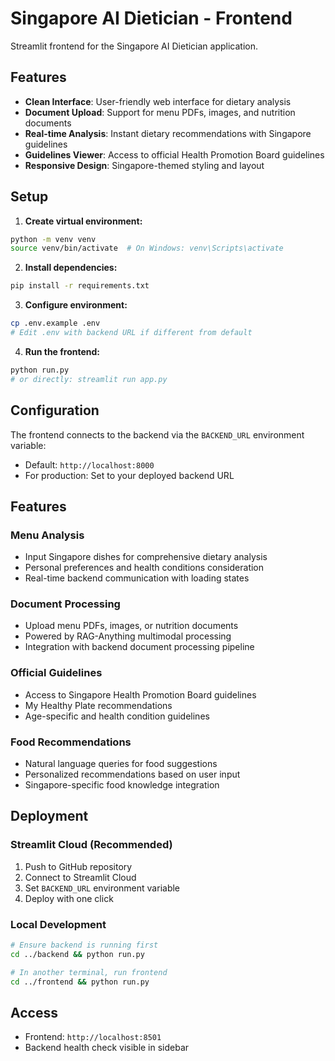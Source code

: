 # Singapore AI Dietician - Frontend

Streamlit frontend for the Singapore AI Dietician application.

## Features

- **Clean Interface**: User-friendly web interface for dietary analysis
- **Document Upload**: Support for menu PDFs, images, and nutrition documents
- **Real-time Analysis**: Instant dietary recommendations with Singapore guidelines
- **Guidelines Viewer**: Access to official Health Promotion Board guidelines
- **Responsive Design**: Singapore-themed styling and layout

## Setup

1. **Create virtual environment:**
```bash
python -m venv venv
source venv/bin/activate  # On Windows: venv\Scripts\activate
```

2. **Install dependencies:**
```bash
pip install -r requirements.txt
```

3. **Configure environment:**
```bash
cp .env.example .env
# Edit .env with backend URL if different from default
```

4. **Run the frontend:**
```bash
python run.py
# or directly: streamlit run app.py
```

## Configuration

The frontend connects to the backend via the `BACKEND_URL` environment variable:
- Default: `http://localhost:8000`
- For production: Set to your deployed backend URL

## Features

### Menu Analysis
- Input Singapore dishes for comprehensive dietary analysis
- Personal preferences and health conditions consideration
- Real-time backend communication with loading states

### Document Processing
- Upload menu PDFs, images, or nutrition documents
- Powered by RAG-Anything multimodal processing
- Integration with backend document processing pipeline

### Official Guidelines
- Access to Singapore Health Promotion Board guidelines
- My Healthy Plate recommendations
- Age-specific and health condition guidelines

### Food Recommendations
- Natural language queries for food suggestions
- Personalized recommendations based on user input
- Singapore-specific food knowledge integration

## Deployment

### Streamlit Cloud (Recommended)
1. Push to GitHub repository
2. Connect to Streamlit Cloud
3. Set `BACKEND_URL` environment variable
4. Deploy with one click

### Local Development
```bash
# Ensure backend is running first
cd ../backend && python run.py

# In another terminal, run frontend
cd ../frontend && python run.py
```

## Access
- Frontend: `http://localhost:8501`
- Backend health check visible in sidebar